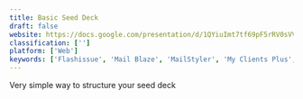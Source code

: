 ```yaml
---
title: Basic Seed Deck
draft: false 
website: https://docs.google.com/presentation/d/1QYiuImt7tf69pF5rRV0sVVeTSsEEbLdnSAzIq6aZmz4/edit
classification: ['']
platform: ['Web']
keywords: ['Flashissue', 'Mail Blaze', 'MailStyler', 'My Clients Plus', 'On Deck Daily', 'One Page Investor Summary', 'Pitch Deck Template', 'Pitch Envy', 'Pitchbot', 'Smart Flow', 'Startup Pitch Decks', 'TopVet', 'UX Design Weekly', 'UX Research Field Guide', 'Veterinary Practice Manager', 'XenForo', 'eVetPractice', 'miniBB']
---
```

Very simple way to structure your seed deck